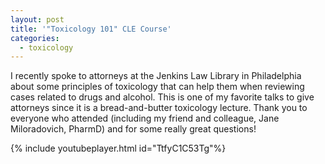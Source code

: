 ```yaml
---
layout: post
title: '"Toxicology 101" CLE Course'
categories:
  - toxicology
---
```



I recently spoke to attorneys at the Jenkins Law Library in Philadelphia about some principles of toxicology that can help them when reviewing cases related to drugs and alcohol. This is one of my favorite talks to give attorneys since it is a bread-and-butter toxicology lecture. Thank you to everyone who attended (including my friend and colleague, Jane Miloradovich, PharmD) and for some really great questions!

{% include youtubeplayer.html id="TtfyC1C53Tg"%}